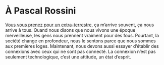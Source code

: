 # À Pascal Rossini

[Vous vous prenez pour un extra-terrestre](http://www.pascalrossini.com/wordpress/?p=270), ça m’arrive souvent, ça nous arrive à tous. Quand nous disons que nous vivons une époque merveilleuse, les gens nous prennent vraiment pour des fous. Pourtant, la société change en profondeur, nous le sentons parce que nous sommes aux premières loges. Maintenant, nous devons aussi essayer d’établir des connexions avec ceux qui ne sont pas connecté. La connexion n’est pas seulement technologique, c’est une attitude, un état d’esprit.